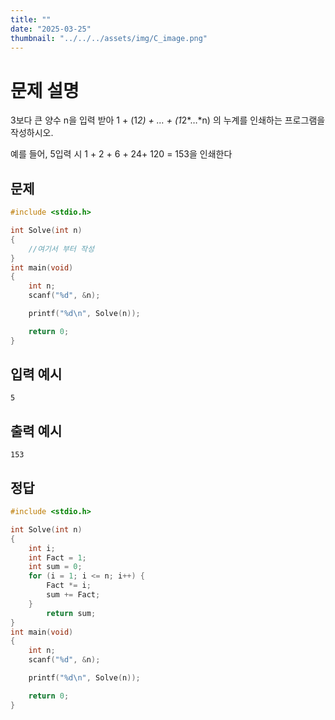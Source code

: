 ```yaml
---
title: "" 
date: "2025-03-25"
thumbnail: "../../../assets/img/C_image.png"
---
```


# 문제 설명

3보다 큰 양수 n을 입력 받아 1 + (1*2) + … + (1*2*…*n) 의 누계를 인쇄하는 프로그램을 작성하시오.

 예를 들어, 5입력 시 1 + 2 + 6 + 24+ 120 = 153을 인쇄한다
## 문제

```c
#include <stdio.h>

int Solve(int n)
{
	//여기서 부터 작성
}
int main(void)
{
	int n;
	scanf("%d", &n);

	printf("%d\n", Solve(n));

	return 0;
}
```
## 입력 예시
```
5
```
## 출력 예시
```
153
```

## 정답
```c
#include <stdio.h>

int Solve(int n)
{
	int i;
	int Fact = 1;
	int sum = 0;
	for (i = 1; i <= n; i++) {
		Fact *= i;
		sum += Fact;
	}
		return sum;
}
int main(void)
{
	int n;
	scanf("%d", &n);

	printf("%d\n", Solve(n));

	return 0;
}
```

